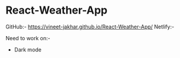 # React-Weather-App

GitHub:- https://vineet-jakhar.github.io/React-Weather-App/
Netlify:-


Need to work on:-
- Dark mode
